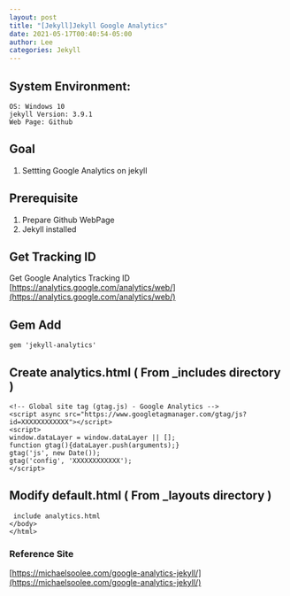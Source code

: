 ```yaml
---
layout: post
title: "[Jekyll]Jekyll Google Analytics"
date: 2021-05-17T00:40:54-05:00
author: Lee
categories: Jekyll
---
```


## System Environment:
    OS: Windows 10
    jekyll Version: 3.9.1
    Web Page: Github

## Goal
1. Settting Google Analytics on jekyll  

## Prerequisite
1. Prepare Github WebPage
2. Jekyll installed

## Get Tracking ID 
Get Google Analytics Tracking ID  
[https://analytics.google.com/analytics/web/](https://analytics.google.com/analytics/web/)
  
## Gem Add
    gem 'jekyll-analytics'

## Create analytics.html ( From _includes directory )
    <!-- Global site tag (gtag.js) - Google Analytics -->
    <script async src="https://www.googletagmanager.com/gtag/js?id=XXXXXXXXXXXX"></script>
    <script>
    window.dataLayer = window.dataLayer || [];
    function gtag(){dataLayer.push(arguments);}
    gtag('js', new Date());
    gtag('config', 'XXXXXXXXXXXX');
    </script>

## Modify default.html ( From _layouts directory )
     include analytics.html 
    </body>
    </html>

### Reference Site  
[https://michaelsoolee.com/google-analytics-jekyll/](https://michaelsoolee.com/google-analytics-jekyll/)
